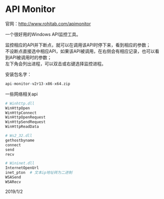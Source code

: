 # API Monitor

官网：http://www.rohitab.com/apimonitor  

一个很好用的Windows API监控工具。  

监控相应的API并下断点，就可以在调用该API时停下来，看到相应的参数；  
不设断点直接选中相应API，如果该API被调用，在右侧会有相应记录，也可以看到API被调用时的参数；  
左下角会列出进程，可以双击或右键选择监控进程。  

安装包名字：  
```r
api-monitor-v2r13-x86-x64.zip
```

一些网络相关api
```r
# Winhttp.dll
WinHttpOpen
WinHttpConnect
WinHttpOpenRequest
WinHttpSendRequest
WinHttpReadData

# Ws2_32.dll
gethostbyname
connect
send
recv

# Wininet.dll
InternetOpenUrl
inet_pton  # 文本ip地址转为二进制
WSASend
WSARecv
```


2019/1/2  
